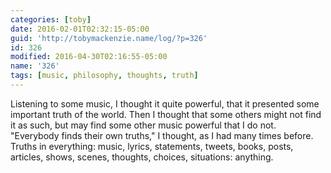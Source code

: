 ```yaml
---
categories: [toby]
date: 2016-02-01T02:32:15-05:00
guid: 'http://tobymackenzie.name/log/?p=326'
id: 326
modified: 2016-04-30T02:16:55-05:00
name: '326'
tags: [music, philosophy, thoughts, truth]
---
```


Listening to some music, I thought it quite powerful, that it presented some important truth of the world.  Then I thought that some others might not find it as such, but may find some other music powerful that I do not.  "Everybody finds their own truths," I thought, as I had many times before.  Truths in everything:  music, lyrics, statements, tweets, books, posts, articles, shows, scenes, thoughts, choices, situations:  anything.
